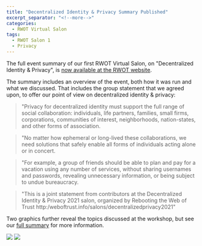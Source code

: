 ```yaml
---
title: "Decentralized Identity & Privacy Summary Published"
excerpt_separator: "<!--more-->"
categories:
  - RWOT Virtual Salon
tags:
  - RWOT Salon 1
  - Privacy
---
```


The full event summary of our first RWOT Virtual Salon, on "Decentralized Identity & Privacy", is [now available at the RWOT website](https://www.weboftrust.info/salons/rwot-salon-1.html).

The summary includes an overview of the event, both how it was run and what we discussed. That includes the group statement that we agreed upon, to offer our point of view on decentralized identity & privacy:

<!--more-->

> "Privacy for decentralized identity must support the full range of social collaboration: individuals, life partners, families, small firms, corporations, communities of interest, neighborhoods, nation-states, and other forms of association.

> "No matter how ephemeral or long-lived these collaborations, we need solutions that safely enable all forms of individuals acting alone or in concert.

> "For example, a group of friends should be able to plan and pay for a vacation using any number of services, without sharing usernames and passwords, revealing unnecessary information, or being subject to undue bureaucracy.

> "This is a joint statement from contributors at the Decentralized Identity & Privacy 2021 salon, organized by Rebooting the Web of Trust http:/weboftrust.info/salons/decentralizedprivacy2021"

Two graphics further reveal the topics discussed at the workshop, but see our [full summary](https://www.weboftrust.info/salons/rwot-salon-1.html) for more information.

![](https://www.weboftrust.info/images/vsalon1/rwot_v3_web_final.jpg)
![](https://www.weboftrust.info/images/vsalon1/rwot_v3_web_final2.jpg)
